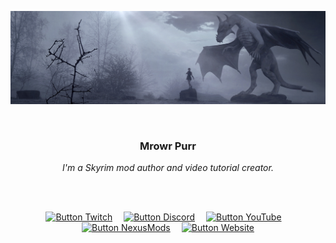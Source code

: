
<div align = center>

![Background]

<br>

### Mrowr Purr

*I'm a Skyrim mod author and video tutorial creator.*

<br>
<br>

[![Button Twitch]][Twitch]   
[![Button Discord]][Discord]   
[![Button YouTube]][YouTube]   
[![Button NexusMods]][NexusMods]   
[![Button Website]][Website]

</div>


<!----------------------------------------------------------------------------->

[NexusMods]: https://www.nexusmods.com/users/121646123
[YouTube]: http://skyrimscripting.com
[Website]: https://mrowrpurr.com
[Discord]: https://discord.gg/vzaqMpQgZn
[Twitch]: https://www.twitch.tv/mrowrpurr

[Background]: Images/Wide.jpg


<!--------------------------------[ Buttons ]---------------------------------->

[Button Twitch]: https://img.shields.io/badge/Twitch-9146FF?style=for-the-badge&logoColor=white&logo=Twitch
[Button Discord]: https://img.shields.io/badge/Discord-5865F2?style=for-the-badge&logoColor=white&logo=Discord
[Button YouTube]: https://img.shields.io/badge/YouTube-FF0000?style=for-the-badge&logoColor=white&logo=YouTube
[Button Website]: https://img.shields.io/badge/Website-6f777d?style=for-the-badge&logoColor=white&logo=AwesomeLists
[Button NexusMods]: https://img.shields.io/badge/NexusMods-d98f40?style=for-the-badge&logoColor=white&logo=AppleArcade
